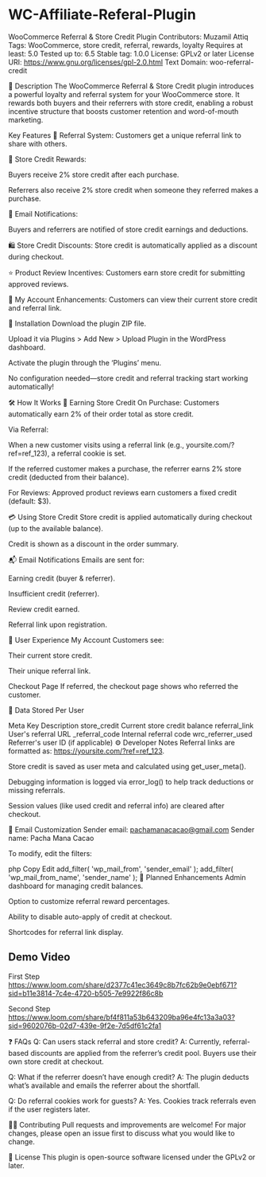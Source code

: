# WC-Affiliate-Referal-Plugin
WooCommerce Referral & Store Credit Plugin
Contributors: Muzamil Attiq
Tags: WooCommerce, store credit, referral, rewards, loyalty
Requires at least: 5.0
Tested up to: 6.5
Stable tag: 1.0.0
License: GPLv2 or later
License URI: https://www.gnu.org/licenses/gpl-2.0.html
Text Domain: woo-referral-credit

📝 Description
The WooCommerce Referral & Store Credit plugin introduces a powerful loyalty and referral system for your WooCommerce store. It rewards both buyers and their referrers with store credit, enabling a robust incentive structure that boosts customer retention and word-of-mouth marketing.

Key Features
🔁 Referral System: Customers get a unique referral link to share with others.

💸 Store Credit Rewards:

Buyers receive 2% store credit after each purchase.

Referrers also receive 2% store credit when someone they referred makes a purchase.

📧 Email Notifications:

Buyers and referrers are notified of store credit earnings and deductions.

🛍️ Store Credit Discounts: Store credit is automatically applied as a discount during checkout.

⭐ Product Review Incentives: Customers earn store credit for submitting approved reviews.

👀 My Account Enhancements: Customers can view their current store credit and referral link.

🚀 Installation
Download the plugin ZIP file.

Upload it via Plugins > Add New > Upload Plugin in the WordPress dashboard.

Activate the plugin through the ‘Plugins’ menu.

No configuration needed—store credit and referral tracking start working automatically!

🛠️ How It Works
🎁 Earning Store Credit
On Purchase: Customers automatically earn 2% of their order total as store credit.

Via Referral:

When a new customer visits using a referral link (e.g., yoursite.com/?ref=ref_123), a referral cookie is set.

If the referred customer makes a purchase, the referrer earns 2% store credit (deducted from their balance).

For Reviews: Approved product reviews earn customers a fixed credit (default: $3).

💳 Using Store Credit
Store credit is applied automatically during checkout (up to the available balance).

Credit is shown as a discount in the order summary.

📬 Email Notifications
Emails are sent for:

Earning credit (buyer & referrer).

Insufficient credit (referrer).

Review credit earned.

Referral link upon registration.

👤 User Experience
My Account
Customers see:

Their current store credit.

Their unique referral link.

Checkout Page
If referred, the checkout page shows who referred the customer.

🔐 Data Stored Per User

Meta Key	Description
store_credit	Current store credit balance
referral_link	User's referral URL
_referral_code	Internal referral code
wrc_referrer_used	Referrer's user ID (if applicable)
⚙️ Developer Notes
Referral links are formatted as: https://yoursite.com/?ref=ref_123.

Store credit is saved as user meta and calculated using get_user_meta().

Debugging information is logged via error_log() to help track deductions or missing referrals.

Session values (like used credit and referral info) are cleared after checkout.

💌 Email Customization
Sender email: pachamanacacao@gmail.com
Sender name: Pacha Mana Cacao

To modify, edit the filters:

php
Copy
Edit
add_filter( 'wp_mail_from', 'sender_email' );
add_filter( 'wp_mail_from_name', 'sender_name' );
🧪 Planned Enhancements
Admin dashboard for managing credit balances.

Option to customize referral reward percentages.

Ability to disable auto-apply of credit at checkout.

Shortcodes for referral link display.

## Demo Video 

First Step 
https://www.loom.com/share/d2377c41ec3649c8b7fc62b9e0ebf671?sid=b11e3814-7c4e-4720-b505-7e9922f86c8b

Second Step
https://www.loom.com/share/bf4f811a53b643209ba96e4fc13a3a03?sid=9602076b-02d7-439e-9f2e-7d5df61c2fa1

❓ FAQs
Q: Can users stack referral and store credit?
A: Currently, referral-based discounts are applied from the referrer’s credit pool. Buyers use their own store credit at checkout.

Q: What if the referrer doesn’t have enough credit?
A: The plugin deducts what’s available and emails the referrer about the shortfall.

Q: Do referral cookies work for guests?
A: Yes. Cookies track referrals even if the user registers later.

🧑‍💻 Contributing
Pull requests and improvements are welcome! For major changes, please open an issue first to discuss what you would like to change.

📄 License
This plugin is open-source software licensed under the GPLv2 or later.
